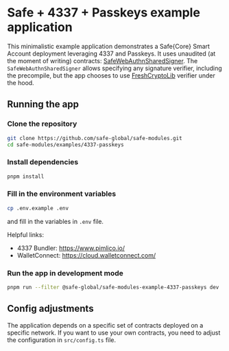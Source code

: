 # Safe + 4337 + Passkeys example application

This minimalistic example application demonstrates a Safe{Core} Smart Account deployment leveraging 4337 and Passkeys. It uses unaudited (at the moment of writing) contracts: [SafeWebAuthnSharedSigner](https://github.com/safe-global/safe-modules/blob/main/modules/passkey/contracts/4337/SafeWebAuthnSharedSigner.sol). The `SafeWebAuthnSharedSigner` allows specifying any signature verifier, including the precompile, but the app chooses to use [FreshCryptoLib](https://github.com/rdubois-crypto/FreshCryptoLib/) verifier under the hood.

## Running the app

### Clone the repository

```bash
git clone https://github.com/safe-global/safe-modules.git
cd safe-modules/examples/4337-passkeys
```

### Install dependencies

```bash
pnpm install
```

### Fill in the environment variables

```bash
cp .env.example .env
```

and fill in the variables in `.env` file.

Helpful links:

- 4337 Bundler: https://www.pimlico.io/
- WalletConnect: https://cloud.walletconnect.com/

### Run the app in development mode

```bash
pnpm run --filter @safe-global/safe-modules-example-4337-passkeys dev
```

## Config adjustments

The application depends on a specific set of contracts deployed on a specific network. If you want to use your own contracts, you need to adjust the configuration in `src/config.ts` file.
